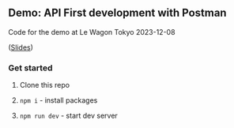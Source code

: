## Demo: API First development with Postman 

Code for the demo at Le Wagon Tokyo 2023-12-08 

([Slides](https://docs.google.com/presentation/d/1qu8esd-PScY0rnj6nID_iHhemD6FB7Fxxon-x5VkVU8/edit?usp=sharing))

### Get started

1. Clone this repo 

2. `npm i` - install packages 

3. `npm run dev` - start dev server